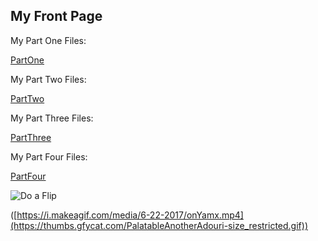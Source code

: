 ## My Front Page

My Part One Files:

[PartOne](https://github.com/DustinDoyleCarleton/hist3814A-materials/tree/main/part-one)

My Part Two Files:

[PartTwo](https://github.com/DustinDoyleCarleton/hist3814A-materials/tree/main/part-two)

My Part Three Files:

[PartThree](https://github.com/DustinDoyleCarleton/hist3814A-materials/tree/main/part-three)

My Part Four Files:

[PartFour](https://github.com/DustinDoyleCarleton/hist3814A-materials/tree/main/part-four)

![Do a Flip](https://thumbs.gfycat.com/PalatableAnotherAdouri-size_restricted.gif)

([https://i.makeagif.com/media/6-22-2017/onYamx.mp4](https://thumbs.gfycat.com/PalatableAnotherAdouri-size_restricted.gif))
